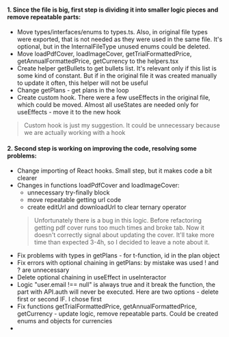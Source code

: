 #### 1. Since the file is big, first step is dividing it into smaller logic pieces and remove repeatable parts:
   - Move types/interfaces/enums to types.ts. Also, in original file types were exported, that is not needed as they were used in the same file. It's optional, but in the InternalFileType unused enums could be deleted.
   - Move loadPdfCover, loadImageCover, getTrialFormattedPrice, getAnnualFormattedPrice, getCurrency to the helpers.tsx 
   - Create helper getBullets to get bullets list. It's relevant only if this list is some kind of constant. But if in the original file it was created manually to update it often, this helper will not be useful
   - Change getPlans - get plans in the loop
   - Create custom hook. There were a few useEffects in the original file, which could be moved. Almost all useStates are needed only for useEffects - move it to the new hook
> Custom hook is just my suggestion. It could be unnecessary because we are actually working with a hook


#### 2. Second step is working on improving the code, resolving some problems:
   - Change importing of React hooks. Small step, but it makes code a bit clearer
   - Changes in functions loadPdfCover and loadImageCover:
     - unnecessary try-finally block
     - move repeatable getting url code
     - create editUrl and downloadUrl to clear ternary operator
     >Unfortunately there is a bug in this logic. Before refactoring getting pdf cover runs too much times and broke tab. Now it doesn't correctly signal about updating the cover. It'll take more time than expected 3-4h, so I decided to leave a note about it. 
  - Fix problems with types in getPlans - for t-function, id in the plan object
  - Fix errors with optional chaining in getPlans: by mistake was used ! and ? are unnecessary
  - Delete optional chaining in useEffect in useInteractor
  - Logic "user.email !== null" is always true and it break the function, the part with API.auth will never be executed. Here are two options - delete first or second IF. I chose first
  - Fix functions getTrialFormattedPrice, getAnnualFormattedPrice, getCurrency - update logic, remove repeatable parts. Could be created enums and objects for currencies
  - 
